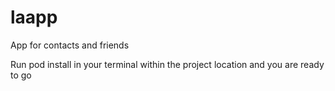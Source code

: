 # laapp
App for contacts and friends

Run pod install in your terminal within the project location and you are ready to go
